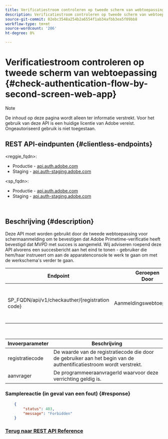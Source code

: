 ```yaml
---
title: Verificatiestroom controleren op tweede scherm van webtoepassing
description: Verificatiestroom controleren op tweede scherm van webtoepassing
source-git-commit: 02ebc3548a254b2a6554f1ab34afbb3ea5f09bb8
workflow-type: tm+mt
source-wordcount: '206'
ht-degree: 0%

---
```


# Verificatiestroom controleren op tweede scherm van webtoepassing {#check-authentication-flow-by-second-screen-web-app}

>[!NOTE]
>
>De inhoud op deze pagina wordt alleen ter informatie verstrekt. Voor het gebruik van deze API is een huidige licentie van Adobe vereist. Ongeautoriseerd gebruik is niet toegestaan.

## REST API-eindpunten {#clientless-endpoints}

&lt;reggie_fqdn>:

* Productie - [api.auth.adobe.com](http://api.auth.adobe.com/)
* Staging - [api.auth-staging.adobe.com](http://api.auth-staging.adobe.com/)

&lt;sp_fqdn>:

* Productie - [api.auth.adobe.com](http://api.auth.adobe.com/)
* Staging - [api.auth-staging.adobe.com](http://api.auth-staging.adobe.com/)

</br>

## Beschrijving {#description}

Deze API moet worden gebruikt door de tweede webtoepassing voor schermaanmelding om te bevestigen dat Adobe Primetime-verificatie heeft bevestigd dat MVPD met succes is aangemeld. Wij adviseren roepend deze API alvorens een succesbericht aan het eind te tonen - gebruiker die hem/haar instrueert om aan de apparatenconsole te werk te gaan om met de werkschema&#39;s verder te gaan.


| Endpoint | Geroepen  </br>Door | Invoer   </br>Params | HTTP  </br>Methode | Antwoord | HTTP  </br>Antwoord |
| --- | --- | --- | --- | --- | --- |
| SP_FQDN/api/v1/checkauther/{registration code} | Aanmeldingswebtoepassing | 1. Registratiecode  </br>    (component Path)</br>2.  aanvrager  </br>    (Verplicht) | GET | XML of JSON met foutdetails als dit mislukt. | 200 - Succes   </br>403 - verboden |

</br>

| Invoerparameter | Beschrijving |
| ----------------- | --------------------------------------------------------------------------------------------- |
| registratiecode | De waarde van de registratiecode die door de gebruiker aan het begin van de authentificatiestroom wordt verstrekt. |
| aanvrager | De programmeeraanvragerId waarvoor deze verrichting geldig is. |


### Samplereactie (in geval van een fout) {#response}

```JSON
    {
        "status": 403,
        "message": "Forbidden"
    }
```

### [Terug naar REST API Reference](/help/authentication/rest-api-reference.md)
